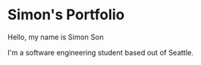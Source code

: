 # Simon's Portfolio

Hello, my name is Simon Son

I'm a software engineering student based out of Seattle.
